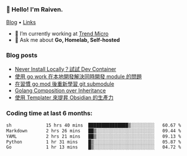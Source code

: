 <!-- ![Codewars](https://www.codewars.com/users/omegaatt36/badges/small) -->
### 👋 Hello! I'm Raiven.
[Blog](https://www.omegaatt.com) • [Links](https://link.omegaatt.com)

- 🔭 I’m currently working at [Trend Micro](https://www.trendmicro.com)
- 💬 Ask me about **Go, Homelab, Self-hosted**

### Blog posts
<!-- BLOG-POST-LIST:START -->
- [Never Install Locally？試試 Dev Container](https://www.omegaatt.com/blogs/develop/2025/dev_container/)
- [使用 go work 在本地開發解決同時開發 module 的問題](https://www.omegaatt.com/blogs/develop/2025/go_module_and_go_work/)
- [在習慣 go mod 後重新學習 git submodule](https://www.omegaatt.com/blogs/develop/2025/git_submodule_turorial/)
- [Golang Composition over Inheritance](https://www.omegaatt.com/blogs/develop/2025/golang_composition_over_inheritance/)
- [使用 Templater 來提昇 Obsidian 的生產力](https://www.omegaatt.com/blogs/develop/2025/use_obsidian_templater_to_get_more_productivity/)
<!-- BLOG-POST-LIST:END -->

### Coding time at last 6 months:
<!--START_SECTION:waka-->

```txt
sh             15 hrs 40 mins  ███████████████▒░░░░░░░░░   60.67 %
Markdown       2 hrs 26 mins   ██▒░░░░░░░░░░░░░░░░░░░░░░   09.44 %
YAML           2 hrs 21 mins   ██▒░░░░░░░░░░░░░░░░░░░░░░   09.13 %
Python         1 hr 31 mins    █▒░░░░░░░░░░░░░░░░░░░░░░░   05.87 %
Go             1 hr 13 mins    █▒░░░░░░░░░░░░░░░░░░░░░░░   04.72 %
```

<!--END_SECTION:waka-->
